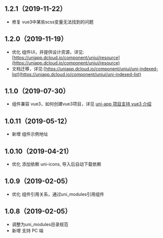 ## 1.2.1（2019-11-22）
- 修复 vue3中某些scss变量无法找到的问题
## 1.2.0（2019-11-19）
- 优化 组件UI，并提供设计资源，详见:[https://uniapp.dcloud.io/component/uniui/resource](https://uniapp.dcloud.io/component/uniui/resource)
- 文档迁移，详见:[https://uniapp.dcloud.io/component/uniui/uni-indexed-list](https://uniapp.dcloud.io/component/uniui/uni-indexed-list)
## 1.1.0（2019-07-30）
- 组件兼容 vue3，如何创建vue3项目，详见 [uni-app 项目支持 vue3 介绍](https://ask.dcloud.net.cn/article/37834)
## 1.0.11（2019-05-12）
- 新增 组件示例地址
## 1.0.10（2019-04-21）
- 优化 添加依赖 uni-icons, 导入后自动下载依赖
## 1.0.9（2019-02-05）
- 优化 组件引用关系，通过uni_modules引用组件

## 1.0.8（2019-02-05）
- 调整为uni_modules目录规范
- 新增 支持 PC 端
